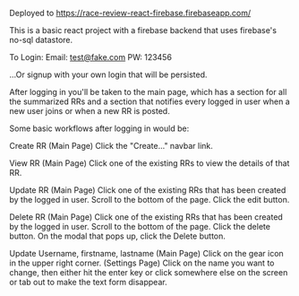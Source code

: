 Deployed to https://race-review-react-firebase.firebaseapp.com/

This is a basic react project with a firebase backend that uses firebase's no-sql datastore.

To Login:
Email: test@fake.com
PW: 123456

...Or signup with your own login that will be persisted.

After logging in you'll be taken to the main page, which has a section for all the summarized RRs and a section that notifies every logged in user when a new user joins or when a new RR is posted.

Some basic workflows after logging in would be:

Create RR
(Main Page) Click the "Create..." navbar link.

View RR
(Main Page) Click one of the existing RRs to view the details of that RR.

Update RR
(Main Page) Click one of the existing RRs that has been created by the logged in user. Scroll to the bottom of the page. Click the edit button.

Delete RR
(Main Page) Click one of the existing RRs that has been created by the logged in user. Scroll to the bottom of the page. Click the delete button. On the modal that pops up, click the Delete button.

Update Username, firstname, lastname
(Main Page) Click on the gear icon in the upper right corner. (Settings Page) Click on the name you want to change, then either hit the enter key or click somewhere else on the screen or tab out to make the text form disappear.
